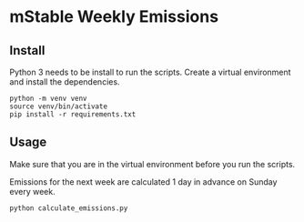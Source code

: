 # mStable Weekly Emissions

## Install

Python 3 needs to be install to run the scripts. Create a virtual environment and install the dependencies.

```
python -m venv venv
source venv/bin/activate
pip install -r requirements.txt
```

## Usage

Make sure that you are in the virtual environment before you run the scripts.

Emissions for the next week are calculated 1 day in advance on Sunday every week.

```
python calculate_emissions.py
```
